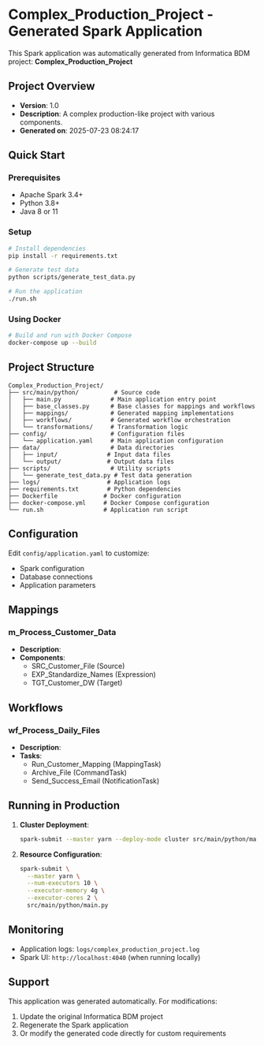 # Complex_Production_Project - Generated Spark Application

This Spark application was automatically generated from Informatica BDM project: **Complex_Production_Project**

## Project Overview

- **Version**: 1.0
- **Description**: A complex production-like project with various components.
- **Generated on**: 2025-07-23 08:24:17

## Quick Start

### Prerequisites
- Apache Spark 3.4+
- Python 3.8+
- Java 8 or 11

### Setup
```bash
# Install dependencies
pip install -r requirements.txt

# Generate test data
python scripts/generate_test_data.py

# Run the application
./run.sh
```

### Using Docker
```bash
# Build and run with Docker Compose
docker-compose up --build
```

## Project Structure

```
Complex_Production_Project/
├── src/main/python/          # Source code
│   ├── main.py              # Main application entry point
│   ├── base_classes.py      # Base classes for mappings and workflows
│   ├── mappings/            # Generated mapping implementations
│   ├── workflows/           # Generated workflow orchestration
│   └── transformations/     # Transformation logic
├── config/                  # Configuration files
│   └── application.yaml     # Main application configuration
├── data/                    # Data directories
│   ├── input/              # Input data files
│   └── output/             # Output data files
├── scripts/                 # Utility scripts
│   └── generate_test_data.py # Test data generation
├── logs/                   # Application logs
├── requirements.txt        # Python dependencies
├── Dockerfile             # Docker configuration
├── docker-compose.yml     # Docker Compose configuration
└── run.sh                 # Application run script
```

## Configuration

Edit `config/application.yaml` to customize:
- Spark configuration
- Database connections
- Application parameters

## Mappings

### m_Process_Customer_Data
- **Description**: 
- **Components**:
  - SRC_Customer_File (Source)
  - EXP_Standardize_Names (Expression)
  - TGT_Customer_DW (Target)


## Workflows

### wf_Process_Daily_Files
- **Description**: 
- **Tasks**:
  - Run_Customer_Mapping (MappingTask)
  - Archive_File (CommandTask)
  - Send_Success_Email (NotificationTask)


## Running in Production

1. **Cluster Deployment**:
   ```bash
   spark-submit --master yarn --deploy-mode cluster src/main/python/main.py
   ```

2. **Resource Configuration**:
   ```bash
   spark-submit \
     --master yarn \
     --num-executors 10 \
     --executor-memory 4g \
     --executor-cores 2 \
     src/main/python/main.py
   ```

## Monitoring

- Application logs: `logs/complex_production_project.log`
- Spark UI: `http://localhost:4040` (when running locally)

## Support

This application was generated automatically. For modifications:
1. Update the original Informatica BDM project
2. Regenerate the Spark application
3. Or modify the generated code directly for custom requirements

